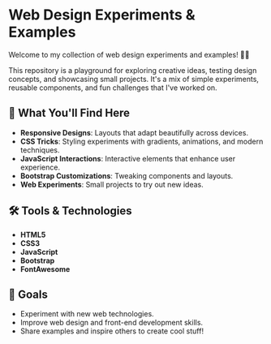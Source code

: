 # Web Design Experiments & Examples

Welcome to my collection of web design experiments and examples! 🎨✨

This repository is a playground for exploring creative ideas, testing design concepts, and showcasing small projects. It's a mix of simple experiments, reusable components, and fun challenges that I've worked on.

## 🌟 What You'll Find Here

- **Responsive Designs**: Layouts that adapt beautifully across devices.
- **CSS Tricks**: Styling experiments with gradients, animations, and modern techniques.
- **JavaScript Interactions**: Interactive elements that enhance user experience.
- **Bootstrap Customizations**: Tweaking components and layouts.
- **Web Experiments**: Small projects to try out new ideas.

## 🛠️ Tools & Technologies

- **HTML5**
- **CSS3**
- **JavaScript**
- **Bootstrap**
- **FontAwesome**

## 🎯 Goals

- Experiment with new web technologies.
- Improve web design and front-end development skills.
- Share examples and inspire others to create cool stuff!
